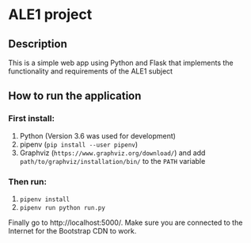 # ALE1 project

## Description
This is a simple web app using Python and Flask that implements the functionality and requirements of the ALE1 subject

## How to run the application

### First install:
1. Python (Version 3.6 was used for development)
2. pipenv (`pip install --user pipenv`)
3. Graphviz (`https://www.graphviz.org/download/`) and add `path/to/graphviz/installation/bin/` to the `PATH` variable

### Then run:
1. `pipenv install`
2. `pipenv run python run.py`

Finally go to http://localhost:5000/. Make 
sure you are connected to the Internet for the Bootstrap CDN to work.
